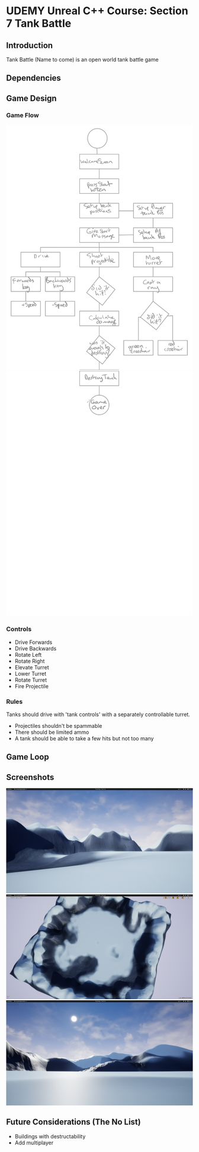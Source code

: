 # UDEMY Unreal C++ Course: Section 7 Tank Battle

## Introduction

Tank Battle (Name to come) is an open world tank battle game

## Dependencies

## Game Design

### Game Flow

![Diagram 1](docs/diagram1.png)
![Diagram 2](docs/diagram2.png)

### Controls

* Drive Forwards
* Drive Backwards
* Rotate Left
* Rotate Right
* Elevate Turret
* Lower Turret
* Rotate Turret
* Fire Projectile

### Rules

Tanks should drive with 'tank controls' with a separately controllable turret.

* Projectiles shouldn't be spammable
* There should be limited ammo
* A tank should be able to take a few hits but not too many

## Game Loop



## Screenshots

![SS 1](docs/screengrab1.png)
![SS 2](docs/screengrab2.png)
![SS 3](docs/screengrab3.png)

## Future Considerations (The No List)

* Buildings with destructability
* Add multiplayer
